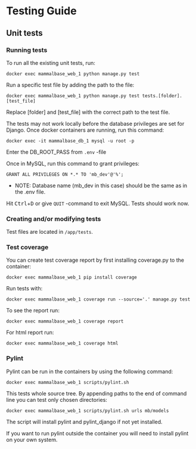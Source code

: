# Testing Guide

## Unit tests

### Running tests

To run all the existing unit tests, run:

```
docker exec mammalbase_web_1 python manage.py test
```

Run a specific test file by adding the path to the file:

```
docker exec mammalbase_web_1 python manage.py test tests.[folder].[test_file]
```
Replace [folder] and [test_file] with the correct path to the test file.

The tests may not work locally before the database privileges are set for
Django. Once docker containers are running, run this command:

```
docker exec -it mammalbase_db_1 mysql -u root -p
```

Enter the DB_ROOT_PASS from `.env` -file

Once in MySQL, run this command to grant privileges:

```
GRANT ALL PRIVILEGES ON *.* TO 'mb_dev'@'%';
```
- NOTE: Database name (mb_dev in this case) should be the same as in the .env file.

Hit <kbd>Ctrl</kbd>+<kbd>D</kbd> or give `QUIT` -command to exit MySQL.
Tests should work now.

### Creating and/or modifying tests

Test files are located in `/app/tests`.

### Test coverage

You can create test coverage report by first installing coverage.py to the container:
```
docker exec mammalbase_web_1 pip install coverage
```
Run tests with:
```
docker exec mammalbase_web_1 coverage run --source='.' manage.py test
```

To see the report run:
```
docker exec mammalbase_web_1 coverage report
```
For html report run:
```
docker exec mammalbase_web_1 coverage html
```

### Pylint

Pylint can be run in the containers by using the following command:
```
docker exec mammalbase_web_1 scripts/pylint.sh 
```
This tests whole source tree. By appending paths to the end of command line
you can test only chosen directories:
```
docker exec mammalbase_web_1 scripts/pylint.sh urls mb/models
```

The script will install pylint and pylint_django if not yet installed.

If you want to run pylint outside the container you will need to install
pylint on your own system.
